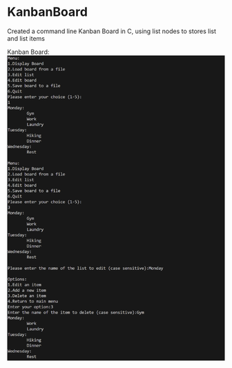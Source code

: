 # KanbanBoard
Created a command line Kanban Board in C, using list nodes to stores list and list items

Kanban Board:
<img src="img/Kanban-Board.png">
